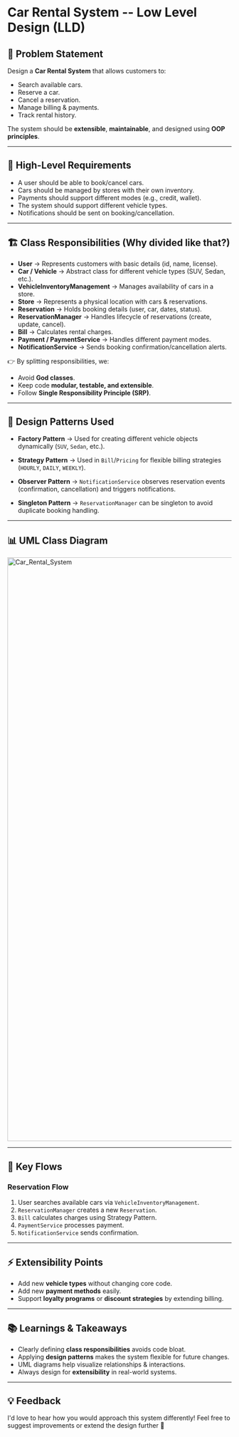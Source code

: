 # Car Rental System -- Low Level Design (LLD)

## 📌 Problem Statement

Design a **Car Rental System** that allows customers to:
- Search available cars.
- Reserve a car.
- Cancel a reservation.
- Manage billing & payments.
- Track rental history.

The system should be **extensible**, **maintainable**, and designed
using **OOP principles**.

------------------------------------------------------------------------

## 🎯 High-Level Requirements

-   A user should be able to book/cancel cars.
-   Cars should be managed by stores with their own inventory.
-   Payments should support different modes (e.g., credit, wallet).
-   The system should support different vehicle types.
-   Notifications should be sent on booking/cancellation.

------------------------------------------------------------------------

## 🏗️ Class Responsibilities (Why divided like that?)

-   **User** → Represents customers with basic details (id, name,
    license).
-   **Car / Vehicle** → Abstract class for different vehicle types (SUV,
    Sedan, etc.).
-   **VehicleInventoryManagement** → Manages availability of cars in a
    store.
-   **Store** → Represents a physical location with cars &
    reservations.
-   **Reservation** → Holds booking details (user, car, dates, status).
-   **ReservationManager** → Handles lifecycle of reservations (create,
    update, cancel).
-   **Bill** → Calculates rental charges.
-   **Payment / PaymentService** → Handles different payment modes.
-   **NotificationService** → Sends booking confirmation/cancellation
    alerts.

👉 By splitting responsibilities, we:
- Avoid **God classes**.
- Keep code **modular, testable, and extensible**.
- Follow **Single Responsibility Principle (SRP)**.

------------------------------------------------------------------------

## 🧩 Design Patterns Used

-   **Factory Pattern** →
    Used for creating different vehicle objects dynamically (`SUV`,
    `Sedan`, etc.).

-   **Strategy Pattern** →
    Used in `Bill`/`Pricing` for flexible billing strategies (`HOURLY`,
    `DAILY`, `WEEKLY`).

-   **Observer Pattern** →
    `NotificationService` observes reservation events (confirmation,
    cancellation) and triggers notifications.

-   **Singleton Pattern** →
    `ReservationManager` can be singleton to avoid duplicate booking
    handling.

------------------------------------------------------------------------

## 📊 UML Class Diagram
<img width="1756" height="1311" alt="Car_Rental_System" src="https://github.com/user-attachments/assets/90664e79-266f-4e4b-86d5-c09aa243e098" />
<!-- ![Car Rental UML](https://github.com/user-attachments/assets/90664e79-266f-4e4b-86d5-c09aa243e098) -->

------------------------------------------------------------------------

## 🔄 Key Flows

### Reservation Flow

1.  User searches available cars via `VehicleInventoryManagement`.
2.  `ReservationManager` creates a new `Reservation`.
3.  `Bill` calculates charges using Strategy Pattern.
4.  `PaymentService` processes payment.
5.  `NotificationService` sends confirmation.

------------------------------------------------------------------------

## ⚡ Extensibility Points

-   Add new **vehicle types** without changing core code.
-   Add new **payment methods** easily.
-   Support **loyalty programs** or **discount strategies** by extending
    billing.

------------------------------------------------------------------------

## 📚 Learnings & Takeaways

-   Clearly defining **class responsibilities** avoids code bloat.
-   Applying **design patterns** makes the system flexible for future
    changes.
-   UML diagrams help visualize relationships & interactions.
-   Always design for **extensibility** in real-world systems.

------------------------------------------------------------------------

## 💡 Feedback

I'd love to hear how you would approach this system differently!
Feel free to suggest improvements or extend the design further 🚀
